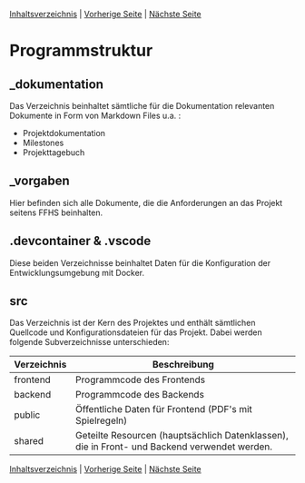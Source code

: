 [Inhaltsverzeichnis](inhaltsverzeichnis.md) | [Vorherige Seite](systemarchitektur.md) | [Nächste Seite](qualitaet.md)

# Programmstruktur

## \_dokumentation

Das Verzeichnis beinhaltet sämtliche für die Dokumentation relevanten Dokumente in Form von Markdown Files u.a. :

- Projektdokumentation
- Milestones
- Projekttagebuch

## \_vorgaben

Hier befinden sich alle Dokumente, die die Anforderungen an das Projekt seitens FFHS beinhalten.

## .devcontainer & .vscode

Diese beiden Verzeichnisse beinhaltet Daten für die Konfiguration der Entwicklungsumgebung mit Docker.

## src

Das Verzeichnis ist der Kern des Projektes und enthält sämtlichen Quellcode und Konfigurationsdateien für das Projekt. Dabei werden folgende Subverzeichnisse unterschieden:

| Verzeichnis | Beschreibung                                                                                 |
| ----------- | -------------------------------------------------------------------------------------------- |
| frontend    | Programmcode des Frontends                                                                   |
| backend     | Programmcode des Backends                                                                    |
| public      | Öffentliche Daten für Frontend (PDF's mit Spielregeln)                                       |
| shared      | Geteilte Resourcen (hauptsächlich Datenklassen), die in Front- und Backend verwendet werden. |

[Inhaltsverzeichnis](inhaltsverzeichnis.md) | [Vorherige Seite](systemarchitektur.md) | [Nächste Seite](qualitaet.md)
